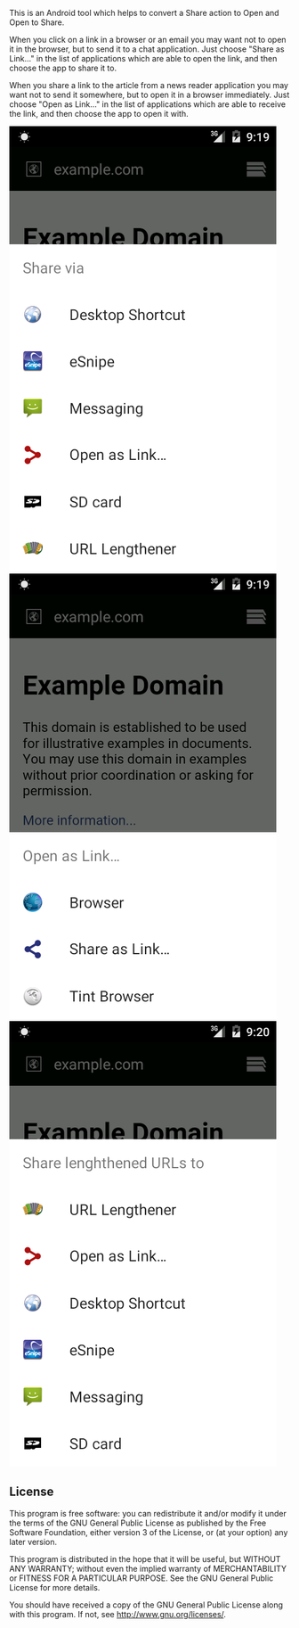 This is an Android tool which helps to convert a Share action to Open and Open to Share.

When you click on a link in a browser or an email 
you may want not to open it in the browser,
but to send it to a chat application.
Just choose "Share as Link..." in the list of applications which are able to open the link,
and then choose the app to share it to.

When you share a link to the article from a news reader application
you may want not to send it somewhere,
but to open it in a browser immediately.
Just choose "Open as Link..." in the list of applications which are able to receive the link,
and then choose the app to open it with.

![Screenshot1](misc/screenshots/device-2016-03-16-110637.png)
![Screenshot2](misc/screenshots/device-2016-03-16-110713.png)
![Screenshot2](misc/screenshots/device-2016-03-16-110734.png)

License
-------

This program is free software: you can redistribute it and/or modify it under the terms of the GNU General Public License as published by the Free Software Foundation, either version 3 of the License, or (at your option) any later version.

This program is distributed in the hope that it will be useful, but WITHOUT ANY WARRANTY; without even the implied warranty of MERCHANTABILITY or FITNESS FOR A PARTICULAR PURPOSE.  See the GNU General Public License for more details.

You should have received a copy of the GNU General Public License along with this program. If not, see http://www.gnu.org/licenses/.
